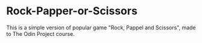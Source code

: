 # Rock-Papper-or-Scissors
This is a simple version of popular game "Rock, Pappel and Scissors", made to The Odin Project course.
